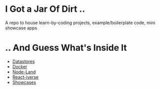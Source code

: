 <!-- @format -->

# I Got a Jar Of Dirt ..

A repo to house learn-by-coding projects, example/boilerplate code, mini showcase apps

# .. And Guess What's Inside It

-  [Datastores](datastores/)
-  [Docker](docker/)
-  [Node-Land](node-land/)
-  [React-iverse](reactiverse/)
-  [Showcases](showcases/)
